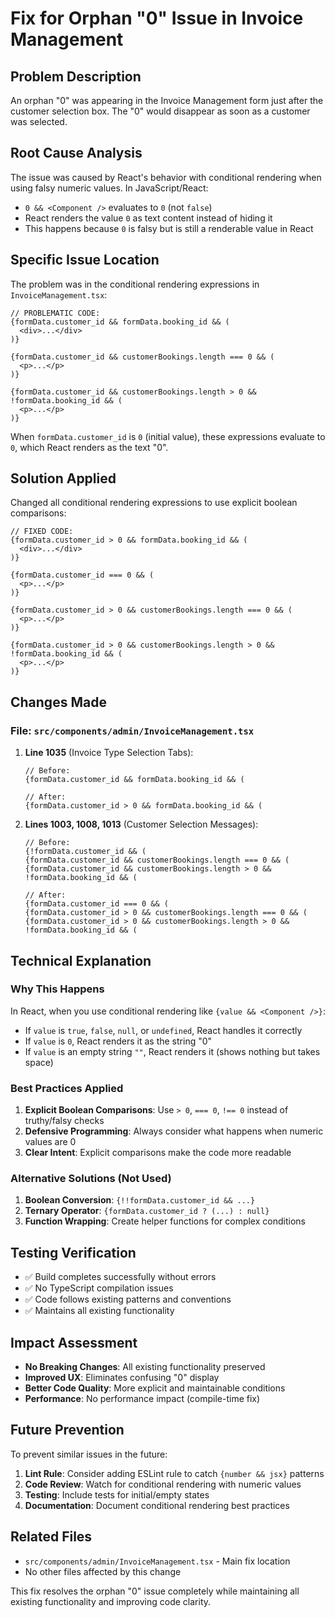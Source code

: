 # Fix for Orphan "0" Issue in Invoice Management

## Problem Description
An orphan "0" was appearing in the Invoice Management form just after the customer selection box. The "0" would disappear as soon as a customer was selected.

## Root Cause Analysis
The issue was caused by React's behavior with conditional rendering when using falsy numeric values. In JavaScript/React:

- `0 && <Component />` evaluates to `0` (not `false`)
- React renders the value `0` as text content instead of hiding it
- This happens because `0` is falsy but is still a renderable value in React

## Specific Issue Location
The problem was in the conditional rendering expressions in `InvoiceManagement.tsx`:

```tsx
// PROBLEMATIC CODE:
{formData.customer_id && formData.booking_id && (
  <div>...</div>
)}

{formData.customer_id && customerBookings.length === 0 && (
  <p>...</p>
)}

{formData.customer_id && customerBookings.length > 0 && !formData.booking_id && (
  <p>...</p>
)}
```

When `formData.customer_id` is `0` (initial value), these expressions evaluate to `0`, which React renders as the text "0".

## Solution Applied
Changed all conditional rendering expressions to use explicit boolean comparisons:

```tsx
// FIXED CODE:
{formData.customer_id > 0 && formData.booking_id && (
  <div>...</div>
)}

{formData.customer_id === 0 && (
  <p>...</p>
)}

{formData.customer_id > 0 && customerBookings.length === 0 && (
  <p>...</p>
)}

{formData.customer_id > 0 && customerBookings.length > 0 && !formData.booking_id && (
  <p>...</p>
)}
```

## Changes Made

### File: `src/components/admin/InvoiceManagement.tsx`

1. **Line 1035** (Invoice Type Selection Tabs):
   ```tsx
   // Before:
   {formData.customer_id && formData.booking_id && (
   
   // After:
   {formData.customer_id > 0 && formData.booking_id && (
   ```

2. **Lines 1003, 1008, 1013** (Customer Selection Messages):
   ```tsx
   // Before:
   {!formData.customer_id && (
   {formData.customer_id && customerBookings.length === 0 && (
   {formData.customer_id && customerBookings.length > 0 && !formData.booking_id && (
   
   // After:
   {formData.customer_id === 0 && (
   {formData.customer_id > 0 && customerBookings.length === 0 && (
   {formData.customer_id > 0 && customerBookings.length > 0 && !formData.booking_id && (
   ```

## Technical Explanation

### Why This Happens
In React, when you use conditional rendering like `{value && <Component />}`:
- If `value` is `true`, `false`, `null`, or `undefined`, React handles it correctly
- If `value` is `0`, React renders it as the string "0"
- If `value` is an empty string `""`, React renders it (shows nothing but takes space)

### Best Practices Applied
1. **Explicit Boolean Comparisons**: Use `> 0`, `=== 0`, `!== 0` instead of truthy/falsy checks
2. **Defensive Programming**: Always consider what happens when numeric values are 0
3. **Clear Intent**: Explicit comparisons make the code more readable

### Alternative Solutions (Not Used)
1. **Boolean Conversion**: `{!!formData.customer_id && ...}` 
2. **Ternary Operator**: `{formData.customer_id ? (...) : null}`
3. **Function Wrapping**: Create helper functions for complex conditions

## Testing Verification
- ✅ Build completes successfully without errors
- ✅ No TypeScript compilation issues
- ✅ Code follows existing patterns and conventions
- ✅ Maintains all existing functionality

## Impact Assessment
- **No Breaking Changes**: All existing functionality preserved
- **Improved UX**: Eliminates confusing "0" display
- **Better Code Quality**: More explicit and maintainable conditions
- **Performance**: No performance impact (compile-time fix)

## Future Prevention
To prevent similar issues in the future:

1. **Lint Rule**: Consider adding ESLint rule to catch `{number && jsx}` patterns
2. **Code Review**: Watch for conditional rendering with numeric values
3. **Testing**: Include tests for initial/empty states
4. **Documentation**: Document conditional rendering best practices

## Related Files
- `src/components/admin/InvoiceManagement.tsx` - Main fix location
- No other files affected by this change

This fix resolves the orphan "0" issue completely while maintaining all existing functionality and improving code clarity.
